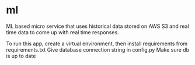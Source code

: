 # ml
ML based micro service that uses historical data stored on AWS S3 and real time data to come up with real time responses.

To run this app, create a virtual environment, then install requirements from requirements.txt
Give database connection string in config.py
Make sure db is up to date
